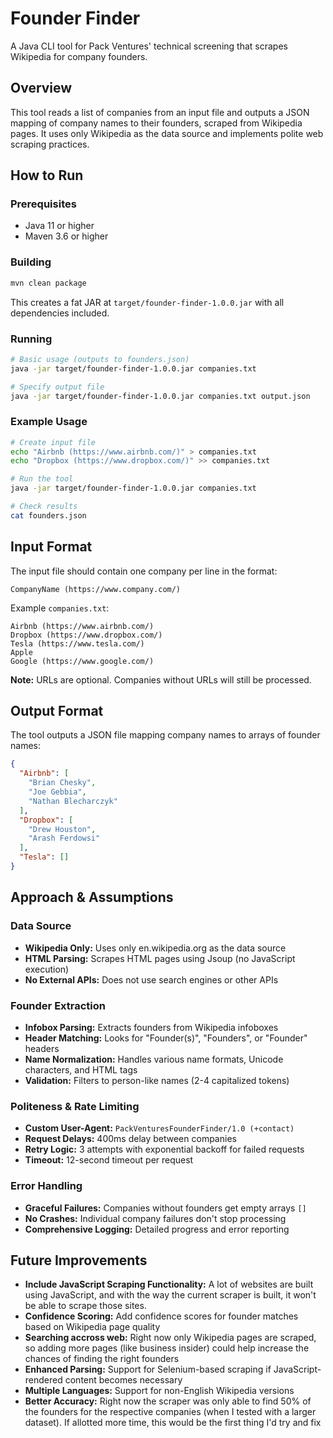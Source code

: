 # Founder Finder

A Java CLI tool for Pack Ventures' technical screening that scrapes Wikipedia for company founders.

## Overview

This tool reads a list of companies from an input file and outputs a JSON mapping of company names to their founders, scraped from Wikipedia pages. It uses only Wikipedia as the data source and implements polite web scraping practices.

## How to Run

### Prerequisites
- Java 11 or higher
- Maven 3.6 or higher

### Building
```bash
mvn clean package
```

This creates a fat JAR at `target/founder-finder-1.0.0.jar` with all dependencies included.

### Running
```bash
# Basic usage (outputs to founders.json)
java -jar target/founder-finder-1.0.0.jar companies.txt

# Specify output file
java -jar target/founder-finder-1.0.0.jar companies.txt output.json
```

### Example Usage
```bash
# Create input file
echo "Airbnb (https://www.airbnb.com/)" > companies.txt
echo "Dropbox (https://www.dropbox.com/)" >> companies.txt

# Run the tool
java -jar target/founder-finder-1.0.0.jar companies.txt

# Check results
cat founders.json
```

## Input Format

The input file should contain one company per line in the format:
```
CompanyName (https://www.company.com/)
```

Example `companies.txt`:
```
Airbnb (https://www.airbnb.com/)
Dropbox (https://www.dropbox.com/)
Tesla (https://www.tesla.com/)
Apple
Google (https://www.google.com/)
```

**Note:** URLs are optional. Companies without URLs will still be processed.

## Output Format

The tool outputs a JSON file mapping company names to arrays of founder names:

```json
{
  "Airbnb": [
    "Brian Chesky",
    "Joe Gebbia", 
    "Nathan Blecharczyk"
  ],
  "Dropbox": [
    "Drew Houston",
    "Arash Ferdowsi"
  ],
  "Tesla": []
}
```

## Approach & Assumptions

### Data Source
- **Wikipedia Only:** Uses only en.wikipedia.org as the data source
- **HTML Parsing:** Scrapes HTML pages using Jsoup (no JavaScript execution)
- **No External APIs:** Does not use search engines or other APIs

### Founder Extraction
- **Infobox Parsing:** Extracts founders from Wikipedia infoboxes
- **Header Matching:** Looks for "Founder(s)", "Founders", or "Founder" headers
- **Name Normalization:** Handles various name formats, Unicode characters, and HTML tags
- **Validation:** Filters to person-like names (2-4 capitalized tokens)

### Politeness & Rate Limiting
- **Custom User-Agent:** `PackVenturesFounderFinder/1.0 (+contact)`
- **Request Delays:** 400ms delay between companies
- **Retry Logic:** 3 attempts with exponential backoff for failed requests
- **Timeout:** 12-second timeout per request

### Error Handling
- **Graceful Failures:** Companies without founders get empty arrays `[]`
- **No Crashes:** Individual company failures don't stop processing
- **Comprehensive Logging:** Detailed progress and error reporting

## Future Improvements

- **Include JavaScript Scraping Functionality:** A lot of websites are built using JavaScript, and with the way the current scraper is built, it won't be able to scrape those sites.
- **Confidence Scoring:** Add confidence scores for founder matches based on Wikipedia page quality
- **Searching accross web:** Right now only Wikipedia pages are scraped, so adding more pages (like business insider) could help increase the
chances of finding the right founders
- **Enhanced Parsing:** Support for Selenium-based scraping if JavaScript-rendered content becomes necessary
- **Multiple Languages:** Support for non-English Wikipedia versions
- **Better Accuracy:** Right now the scraper was only able to find 50% of the founders for the respective companies (when I tested with a larger dataset). If allotted more time, this would be the first thing I'd try and fix

